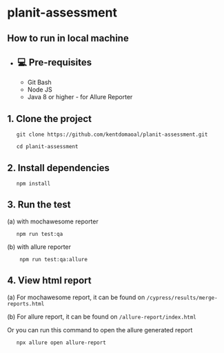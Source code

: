 # planit-assessment

## How to run in local machine

- ## 💻 Pre-requisites
  - Git Bash
  - Node JS
  - Java 8 or higher - for Allure Reporter

## 1. Clone the project

       git clone https://github.com/kentdomaoal/planit-assessment.git
       
       cd planit-assessment

## 2. Install dependencies

       npm install
    
## 3. Run the test

   (a) with mochawesome reporter
   
       npm run test:qa
       
   (b) with allure reporter
   
        npm run test:qa:allure
        
## 4. View html report

   (a) For mochawesome report, it can be found on `/cypress/results/merge-reports.html`
   
   (b) For allure report, it can be found on `/allure-report/index.html`
       
   Or you can run this command to open the allure generated report
       
       npx allure open allure-report
